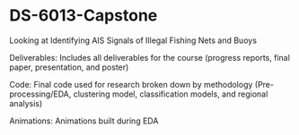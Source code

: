 # DS-6013-Capstone
Looking at Identifying AIS Signals of Illegal Fishing Nets and Buoys

Deliverables: Includes all deliverables for the course (progress reports, final paper, presentation, and poster)

Code: Final code used for research broken down by methodology (Pre-processing/EDA, clustering model, classification models, and regional analysis)

Animations: Animations built during EDA
